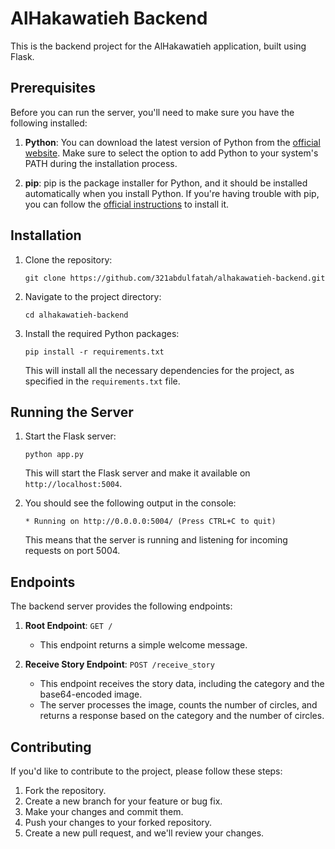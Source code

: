 # AlHakawatieh Backend

This is the backend project for the AlHakawatieh application, built using Flask.

## Prerequisites

Before you can run the server, you'll need to make sure you have the following installed:

1. **Python**: You can download the latest version of Python from the [official website](https://www.python.org/downloads/). Make sure to select the option to add Python to your system's PATH during the installation process.

2. **pip**: pip is the package installer for Python, and it should be installed automatically when you install Python. If you're having trouble with pip, you can follow the [official instructions](https://pip.pypa.io/en/stable/installation/) to install it.

## Installation

1. Clone the repository:

   ```
   git clone https://github.com/321abdulfatah/alhakawatieh-backend.git
   ```

2. Navigate to the project directory:

   ```
   cd alhakawatieh-backend
   ```

3. Install the required Python packages:

   ```
   pip install -r requirements.txt
   ```

   This will install all the necessary dependencies for the project, as specified in the `requirements.txt` file.

## Running the Server

1. Start the Flask server:

   ```
   python app.py
   ```

   This will start the Flask server and make it available on `http://localhost:5004`.

2. You should see the following output in the console:

   ```
   * Running on http://0.0.0.0:5004/ (Press CTRL+C to quit)
   ```

   This means that the server is running and listening for incoming requests on port 5004.

## Endpoints

The backend server provides the following endpoints:

1. **Root Endpoint**: `GET /`
   - This endpoint returns a simple welcome message.

2. **Receive Story Endpoint**: `POST /receive_story`
   - This endpoint receives the story data, including the category and the base64-encoded image.
   - The server processes the image, counts the number of circles, and returns a response based on the category and the number of circles.

## Contributing

If you'd like to contribute to the project, please follow these steps:

1. Fork the repository.
2. Create a new branch for your feature or bug fix.
3. Make your changes and commit them.
4. Push your changes to your forked repository.
5. Create a new pull request, and we'll review your changes.
